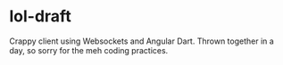 lol-draft
=========

Crappy client using Websockets and Angular Dart. Thrown together in a day, so sorry for the meh coding practices.

